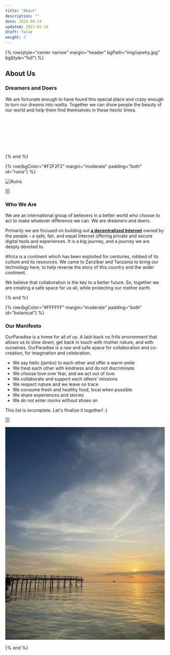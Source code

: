 ```yaml
---
title: "About"
description: ""
date: 2018-09-14
updated: 2021-02-20
draft: false
weight: 2
---
```


<!-- section 1 (JP) -->

{% row(style="center narrow" margin="header" bgPath="img/opwhy.jpg" bgStyle="full") %}

## About Us

### Dreamers and Doers

We are fortunate enough to have found this special place and crazy enough to turn our dreams into reality. Together we can show people the beauty of our world and help them find themselves in these hectic times.

<br>
<br>
<br>
<br>
<br>
<br>

{% end %}

{% row(bgColor="#F2F2F2" margin="moderate" padding="both" id="ruins") %}

![Ruins](img/mbweniruins3.jpeg#large)

|||

### Who We Are

<p>We are an international group of believers in a better world who choose to act to make whatever difference we can. We are dreamers and doers.</p>

<p>

Primarily we are focused on building out **[a decentralized Internet](https://threefold.io)** owned by the people – a safe, fair, and equal Internet offering private and secure digital tools and experiences. It is a big journey, and a journey we are deeply devoted to.

</p>

<p>Africa is a continent which has been exploited for centuries, robbed of its culture and its resources. We came to Zanzibar and Tanzania to bring our technology here, to help reverse the story of this country and the wider continent.</p>

<p>We believe that collaboration is the key to a better future. So, together we are creating a safe space for us all, while protecting our mother earth.</p>

{% end %}

{% row(bgColor="#FFFFFF" margin="moderate" padding="both" id="botanical") %}

### Our Manifesto

<p>OurParadise is a home for all of us. A laid-back no frills environment that allows us to slow down, get back in touch with mother nature, and with ourselves. OurParadise is a raw and safe space for collaboration and co-creation, for imagination and celebration.</p>

- We say hello (jambo) to each other and offer a warm smile
- We treat each other with kindness and do not discriminate
- We choose love over fear, and we act out of love
- We collaborate and support each others' missions
- We respect nature and we leave no trace
- We consume fresh and healthy food, local when possible
- We share experiences and stories
- We do not enter rooms without shoes on

<p>This list is incomplete. Let's finalize it together! :)</p>

|||

![Manifesto](img/manifesto.png#medium)

{% end %}
